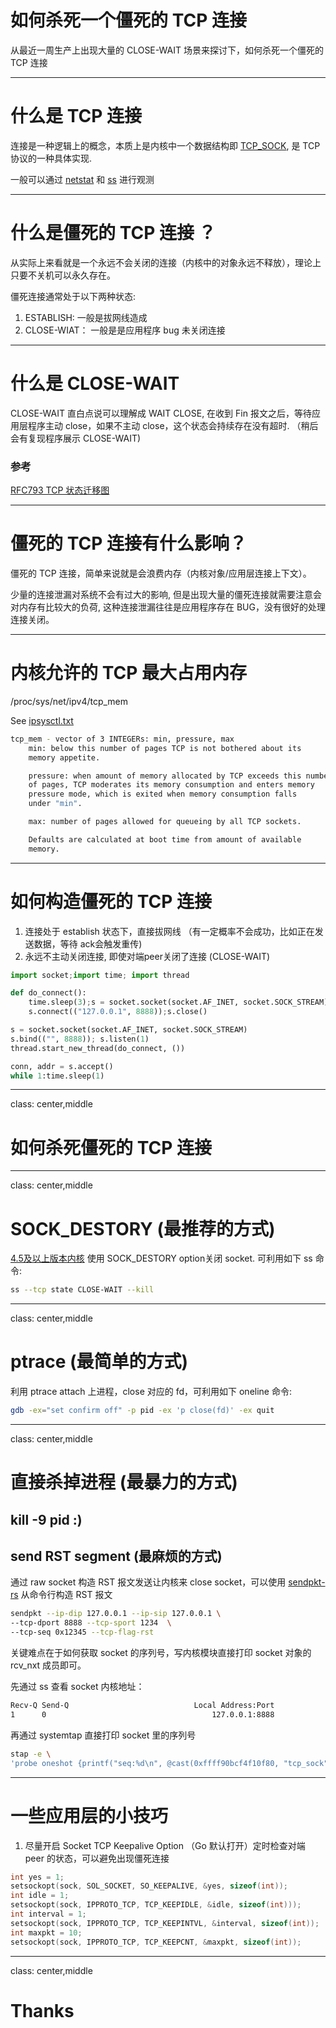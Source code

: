 # 如何杀死一个僵死的 TCP 连接
从最近一周生产上出现大量的 CLOSE-WAIT 场景来探讨下，如何杀死一个僵死的 TCP 连接

---

# 什么是 TCP 连接
连接是一种逻辑上的概念，本质上是内核中一个数据结构即 [TCP_SOCK](https://elixir.bootlin.com/linux/latest/source/include/linux/tcp.h#L139), 
是 TCP 协议的一种具体实现. 

一般可以通过 [netstat](https://man7.org/linux/man-pages/man8/netstat.8.html) 和 [ss](https://man7.org/linux/man-pages/man8/ss.8.html) 进行观测 

---

# 什么是僵死的 TCP 连接 ？
从实际上来看就是一个永远不会关闭的连接（内核中的对象永远不释放），理论上只要不关机可以永久存在。

僵死连接通常处于以下两种状态:

1. ESTABLISH: 一般是拔网线造成
2. CLOSE-WIAT： 一般是是应用程序 bug 未关闭连接

---

# 什么是 CLOSE-WAIT
CLOSE-WAIT 直白点说可以理解成 WAIT CLOSE, 在收到 Fin 报文之后，等待应用层程序主动 close，如果不主动 close，这个状态会持续存在没有超时. （稍后会有复现程序展示 CLOSE-WAIT)

### 参考
[RFC793 TCP 状态迁移图](https://tools.ietf.org/html/rfc793#section-3.2)

---

# 僵死的 TCP 连接有什么影响？

僵死的 TCP 连接，简单来说就是会浪费内存（内核对象/应用层连接上下文）。

少量的连接泄漏对系统不会有过大的影响, 但是出现大量的僵死连接就需要注意会对内存有比较大的负荷,
这种连接泄漏往往是应用程序存在 BUG，没有很好的处理连接关闭。

---

# 内核允许的 TCP 最大占用内存

/proc/sys/net/ipv4/tcp_mem

See [ipsysctl.txt](https://www.kernel.org/doc/Documentation/networking/ip-sysctl.txt)
``` bash
tcp_mem - vector of 3 INTEGERs: min, pressure, max
	min: below this number of pages TCP is not bothered about its
	memory appetite.

	pressure: when amount of memory allocated by TCP exceeds this number
	of pages, TCP moderates its memory consumption and enters memory
	pressure mode, which is exited when memory consumption falls
	under "min".

	max: number of pages allowed for queueing by all TCP sockets.

	Defaults are calculated at boot time from amount of available
    memory.
```

---

# 如何构造僵死的 TCP 连接

1. 连接处于 establish 状态下，直接拔网线 （有一定概率不会成功，比如正在发送数据，等待 ack会触发重传)
2. 永远不主动关闭连接, 即使对端peer关闭了连接 (CLOSE-WAIT)

```python
import socket;import time; import thread

def do_connect():
    time.sleep(3);s = socket.socket(socket.AF_INET, socket.SOCK_STREAM)
    s.connect(("127.0.0.1", 8888));s.close()

s = socket.socket(socket.AF_INET, socket.SOCK_STREAM)
s.bind(("", 8888)); s.listen(1)
thread.start_new_thread(do_connect, ())

conn, addr = s.accept()
while 1:time.sleep(1)
```

---

class: center,middle
# 如何杀死僵死的 TCP 连接

---

class: center,middle
# SOCK_DESTORY (最推荐的方式)

[4.5及以上版本内核](https://git.kernel.org/pub/scm/linux/kernel/git/torvalds/linux.git/commit/?id=64be0aed59ad519d6f2160868734f7e278290ac1) 使用 SOCK_DESTORY option关闭 socket. 可利用如下 ss 命令:

```bash
ss --tcp state CLOSE-WAIT --kill
```
---

class: center,middle
# ptrace (最简单的方式)

利用 ptrace attach 上进程，close 对应的 fd，可利用如下 oneline 命令:

```bash
gdb -ex="set confirm off" -p pid -ex 'p close(fd)' -ex quit
```

---

class: center,middle
# 直接杀掉进程 (最暴力的方式)

kill -9 pid :)
---

## send RST segment (最麻烦的方式)

通过 raw socket 构造 RST 报文发送让内核来 close socket，可以使用 [sendpkt-rs](https://github.com/detailyang/sendpkt-rs) 从命令行构造 RST 报文

```bash
sendpkt --ip-dip 127.0.0.1 --ip-sip 127.0.0.1 \
--tcp-dport 8888 --tcp-sport 1234  \
--tcp-seq 0x12345 --tcp-flag-rst
```

关键难点在于如何获取 socket 的序列号，写内核模块直接打印 socket 对象的 rcv_nxt 成员即可。

先通过 ss 查看 socket 内核地址：
```bash
Recv-Q Send-Q                            Local Address:Port                                           Peer Address:Port
1      0                                     127.0.0.1:8888                                              127.0.0.1:49416               ino:43000 sk:ffff90bcf4f126c0
```

再通过 systemtap 直接打印 socket 里的序列号
```bash
stap -e \
'probe oneshot {printf("seq:%d\n", @cast(0xffff90bcf4f10f80, "tcp_sock")->rcv_nxt);}'
```
---

# 一些应用层的小技巧

1. 尽量开启 Socket TCP Keepalive Option （Go 默认打开）定时检查对端 peer 的状态，可以避免出现僵死连接
```c
int yes = 1;
setsockopt(sock, SOL_SOCKET, SO_KEEPALIVE, &yes, sizeof(int));
int idle = 1;
setsockopt(sock, IPPROTO_TCP, TCP_KEEPIDLE, &idle, sizeof(int)));
int interval = 1;
setsockopt(sock, IPPROTO_TCP, TCP_KEEPINTVL, &interval, sizeof(int));
int maxpkt = 10;
setsockopt(sock, IPPROTO_TCP, TCP_KEEPCNT, &maxpkt, sizeof(int));
```

---
class: center,middle
# Thanks
